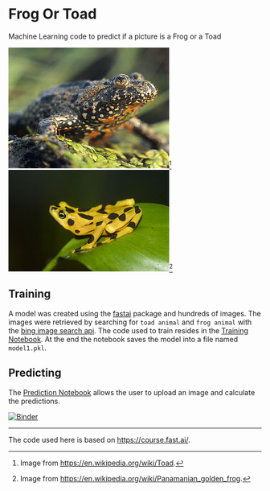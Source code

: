# Frog Or Toad
Machine Learning code to predict if a picture is a Frog or a Toad

![Toad Image](320px-Bombina_bombina_1_(Marek_Szczepanek)_tight_crop.jpeg)[^1] ![Frog Image](320px-Atelopus_zeteki1.jpeg)[^2]

[^1]: Image from https://en.wikipedia.org/wiki/Toad.
[^2]: Image from https://en.wikipedia.org/wiki/Panamanian_golden_frog.

## Training
A model was created using the [fastai](https://github.com/fastai/fastai) package and hundreds of images.
The images were retrieved by searching for `toad animal` and `frog animal` with the [bing image search api](https://www.microsoft.com/en-us/bing/apis/bing-image-search-api). The code used to train resides in the [Training Notebook](FrogOrToadTrain.ipynb). At the end the notebook saves the model into a file named `model1.pkl`.


## Predicting
The [Prediction Notebook](FrogOrToadPredict.ipynb) allows the user to upload an image and calculate the predictions.

[![Binder](https://mybinder.org/badge_logo.svg)](https://mybinder.org/v2/gh/johnbradley/FrogOrToad/HEAD?labpath=FrogOrToadPredict.ipynb)

---

The code used here is based on https://course.fast.ai/.
